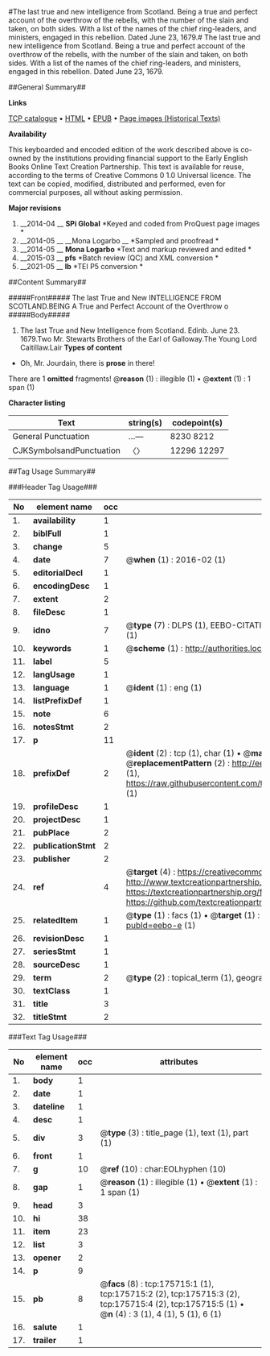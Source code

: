#The last true and new intelligence from Scotland. Being a true and perfect account of the overthrow of the rebells, with the number of the slain and taken, on both sides. With a list of the names of the chief ring-leaders, and ministers, engaged in this rebellion. Dated June 23, 1679.#
The last true and new intelligence from Scotland. Being a true and perfect account of the overthrow of the rebells, with the number of the slain and taken, on both sides. With a list of the names of the chief ring-leaders, and ministers, engaged in this rebellion. Dated June 23, 1679.

##General Summary##

**Links**

[TCP catalogue](http://www.ota.ox.ac.uk/tcp/)  • 
[HTML](http://tei.it.ox.ac.uk/tcp/Texts-HTML/free/B04/B04297.html)  • 
[EPUB](http://tei.it.ox.ac.uk/tcp/Texts-EPUB/free/B04/B04297.epub) • 
[Page images (Historical Texts)](https://historicaltexts.jisc.ac.uk/eebo-52211862e)

**Availability**

This keyboarded and encoded edition of the work described above is co-owned by the
    institutions providing financial support to the Early English Books Online Text Creation
    Partnership. This text is available for reuse, according to the terms of  Creative Commons 0 1.0 Universal
    licence. The text can be copied, modified, distributed and performed, even for commercial
    purposes, all without asking permission.

**Major revisions**

1. __2014-04 __ __SPi Global__ *Keyed and coded from ProQuest page images *
1. __2014-05 __ __Mona Logarbo __ *Sampled and proofread *
1. __2014-05 __ __Mona Logarbo__ *Text and markup reviewed and edited *
1. __2015-03 __ __pfs__ *Batch review (QC) and XML conversion *
1. __2021-05 __ __lb__ *TEI P5 conversion *

##Content Summary##

#####Front#####
The last True and New INTELLIGENCE FROM SCOTLAND.BEING A True and Perfect Account of the Overthrow o
#####Body#####

1. The last True and New Intelligence from Scotland.
Edinb. June 23. 1679.Two Mr. Stewarts Brothers of the Earl of Galloway.The Young Lord Caitillaw.Lair
**Types of content**

  * Oh, Mr. Jourdain, there is **prose** in there!

There are 1 **omitted** fragments! 
 @__reason__ (1) : illegible (1)  •  @__extent__ (1) : 1 span (1)

**Character listing**


|Text|string(s)|codepoint(s)|
|---|---|---|
|General Punctuation|…—|8230 8212|
|CJKSymbolsandPunctuation|〈〉|12296 12297|

##Tag Usage Summary##

###Header Tag Usage###

|No|element name|occ|attributes|
|---|---|---|---|
|1.|__availability__|1||
|2.|__biblFull__|1||
|3.|__change__|5||
|4.|__date__|7| @__when__ (1) : 2016-02 (1)|
|5.|__editorialDecl__|1||
|6.|__encodingDesc__|1||
|7.|__extent__|2||
|8.|__fileDesc__|1||
|9.|__idno__|7| @__type__ (7) : DLPS (1), EEBO-CITATION (1), VID (1), EEBO-PROQUEST (1), STC (2), OCLC (1)|
|10.|__keywords__|1| @__scheme__ (1) : http://authorities.loc.gov/ (1)|
|11.|__label__|5||
|12.|__langUsage__|1||
|13.|__language__|1| @__ident__ (1) : eng (1)|
|14.|__listPrefixDef__|1||
|15.|__note__|6||
|16.|__notesStmt__|2||
|17.|__p__|11||
|18.|__prefixDef__|2| @__ident__ (2) : tcp (1), char (1)  •  @__matchPattern__ (2) : ([0-9\-]+):([0-9IVX]+) (1), (.+) (1)  •  @__replacementPattern__ (2) : http://eebo.chadwyck.com/downloadtiff?vid=$1&page=$2 (1), https://raw.githubusercontent.com/textcreationpartnership/Texts/master/tcpchars.xml#$1 (1)|
|19.|__profileDesc__|1||
|20.|__projectDesc__|1||
|21.|__pubPlace__|2||
|22.|__publicationStmt__|2||
|23.|__publisher__|2||
|24.|__ref__|4| @__target__ (4) : https://creativecommons.org/publicdomain/zero/1.0/ (1), http://www.textcreationpartnership.org/docs/. (1), https://textcreationpartnership.org/faq/#faq05 (1), https://github.com/textcreationpartnership (1)|
|25.|__relatedItem__|1| @__type__ (1) : facs (1)  •  @__target__ (1) : https://data.historicaltexts.jisc.ac.uk/view?pubId=eebo-e (1)|
|26.|__revisionDesc__|1||
|27.|__seriesStmt__|1||
|28.|__sourceDesc__|1||
|29.|__term__|2| @__type__ (2) : topical_term (1), geographic_name (1)|
|30.|__textClass__|1||
|31.|__title__|3||
|32.|__titleStmt__|2||


###Text Tag Usage###

|No|element name|occ|attributes|
|---|---|---|---|
|1.|__body__|1||
|2.|__date__|1||
|3.|__dateline__|1||
|4.|__desc__|1||
|5.|__div__|3| @__type__ (3) : title_page (1), text (1), part (1)|
|6.|__front__|1||
|7.|__g__|10| @__ref__ (10) : char:EOLhyphen (10)|
|8.|__gap__|1| @__reason__ (1) : illegible (1)  •  @__extent__ (1) : 1 span (1)|
|9.|__head__|3||
|10.|__hi__|38||
|11.|__item__|23||
|12.|__list__|3||
|13.|__opener__|2||
|14.|__p__|9||
|15.|__pb__|8| @__facs__ (8) : tcp:175715:1 (1), tcp:175715:2 (2), tcp:175715:3 (2), tcp:175715:4 (2), tcp:175715:5 (1)  •  @__n__ (4) : 3 (1), 4 (1), 5 (1), 6 (1)|
|16.|__salute__|1||
|17.|__trailer__|1||
